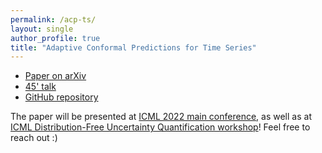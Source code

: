 ```yaml
---
permalink: /acp-ts/
layout: single
author_profile: true
title: "Adaptive Conformal Predictions for Time Series"
---
```


- [Paper on arXiv](https://arxiv.org/pdf/2202.07282.pdf)
- [45' talk](https://www.youtube.com/watch?v=Yuxu9aUpVi0)
- [GitHub repository](https://github.com/mzaffran/adaptiveconformalpredictionstimeseries)

The paper will be presented at [ICML 2022 main conference](https://icml.cc/), as well as at [ICML Distribution-Free Uncertainty Quantification workshop](https://sites.google.com/berkeley.edu/dfuq-22/home)! Feel free to reach out :)
